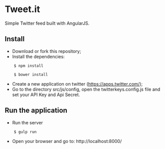 Tweet.it
================================
Simple Twitter feed built with AngularJS.

Install
------------
 - Download or fork this repository;
 - Install the dependencies:
```
	$ npm install
```
```
	$ bower install
``` 
 - Create a new application on twitter (https://apps.twitter.com/);
 - Go to the directory src/js/config, open the twitterkeys.config.js file and set your API Key and Api Secret.

 Run the application
------------
 - Run the server
```
	$ gulp run
```
 - Open your browser and go to: http://localhost:8000/
